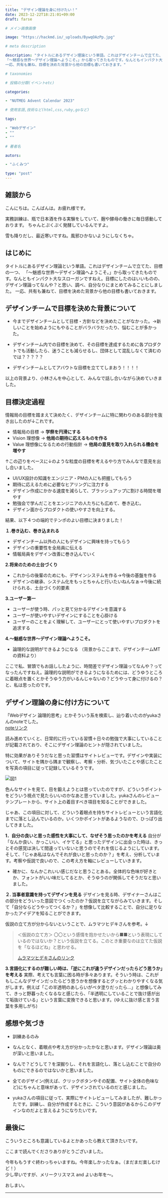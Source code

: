 ```yaml
---
title: "デザイン理論を身に付けたい！"
date: 2023-12-22T18:21:01+09:00
draft: farse

# メイン画像画像

image: "https://hackmd.io/_uploads/BywqOAzPp.jpg"

# meta description

description: "タイトルにあるデザイン理論という単語。これはデザインチームで立てた、目標の一つ、
「〜魅惑な世界〜デザイン理論へようこそ。」から取ってきたものです。なんともインパクト大なスローガンですねえ。目標にしたのはいいものの、デザイン理論ってなんや？と思い、調べ、自分なりにまとめてみることにしました。
一応、共有も兼ね、目標を決めた背景から他の目標も書いておきます。"

# taxonomies

# 投稿の分類(イベントetc)

categories:

- "NUTMEG Advent Calendar 2023"

# 使用言語,技術など(html,css,ruby,goなど)

tags:

- "Webデザイン"
- ""
- ""

# 著者名

autors:

- "ふくみつ"

type: "post"
---
```


## 雑談から

こんにちは。こんばんは。お疲れ様です。

実務訓練は、瓶で日本酒を作る実験をしていて、麹や酵母の働きに毎日感動しております。
ちゃんとぷくぷく発酵しているんですよ。

雪も降りだし、最近寒いですね。風邪ひかないようにしなくちゃ。

## はじめに

タイトルにあるデザイン理論という単語。これはデザインチームで立てた、目標の一つ、
「〜魅惑な世界〜デザイン理論へようこそ。」から取ってきたものです。なんともインパクト大なスローガンですねえ。目標にしたのはいいものの、デザイン理論ってなんや？と思い、調べ、自分なりにまとめてみることにしました。
一応、共有も兼ねて、目標を決めた背景から他の目標も書いておきます。

## デザインチームで目標を決めた背景について

- 今までデザインチームとして目標・方針などを決めたことがなかった。→新しいことを始めようにもやることがバラバラだったり、悩むことが多かった。

- デザインチーム内での目標を決めて、その目標を達成するために各プロダクトでも活動したら、迷うことも減らせるし、団体として混乱しなくて済むのでは？？？？？

- デザインチームとしてアバウトな目標を立ててしまおう！！！！

以上の背景より、小林さんを中心として、みんなで話し合いながら決めていきました。

## 目標決定過程

情報局の目標を踏まえて決めたく、デザインチームに特に関わりのある部分を抜き出したのが↓これです。

- 情報局の目標 → **学祭を円滑にする**
- Vision 理想像 → **他局の期待に応えるものを作る**
- Value 理想像になるための行動指針 → **他局の意見を取り入れられる機会を増やす**

↑この辺りをベースに↓のような粒度の目標を考えるやり方でみんなで意見を出し合いました。

- UI/UX設計の知識をエンジニア・PMの人にも把握してもらう
- 期待に応えるために必要なヒアリングに注力する
- デザイン作成にかかる速度を減らして、ブラッシュアップに割ける時間を増やす
- 勉強会で学んだことをエンジニアの人たちにも広めて、巻き込む。
- デザイン面からプロダクトの使いやすさを向上する。

結果、以下４つの端的でテンポのよい目標に決まりました！

**１.巻き込む、巻き込まれる**

- デザインチーム以外の人にもデザインに興味を持ってもらう
- デザインの重要性を全局員に伝える
- 情報局員をデザイン改善に巻き込んでいく

**2.将来のための土台づくり**

- これからの後輩のためにも、デザインシステムを作る→今後の基盤を作る
- デザインの継承、システム化をもっとちゃんと行いたいねんなぁ→今後に続けられる、土台づくり的要素

**3.ユーザー第一**

- ユーザーが使う時、パッと見て分かるデザインを意識する
- ユーザーが使いやすいデザインにすることを心掛ける
- ユーザーのことをよく理解して、ユーザーにとって使いやすいプロダクトを追求する

**4.〜魅惑な世界〜デザイン理論へようこそ。**

- 論理的な説明ができるようになる
（背景からここまで、デザインチームMTの資料より）

ここで私、冒頭でもお話ししたように、時間差でデザイン理論ってなんや？ってなったんですねえ。論理的な説明ができるようになるためには、どうゆうところに着眼点を置くとかそうゆう力がいるんじゃないの？どうやって身に付けるの？と、私は思ったのです。

## デザイン理論の身に付け方について

「Webデザイン 論理的思考」とかそういう系を検索し、辿り着いたのがyukaさんのnoteでした。</br>
[noteリンク](https://note.com/yukango/n/ne92e7e4d72da)

読み進めていくと、日常的に行っている習慣＋日々の勉強で大事にしていることが記載されており、そこにデザイン理論のヒントが隠されていました。

特に効果がありそうだなと思った習慣はサイトレビューです。デザインや実装について、サイトを隅から隅まで観察し、考察・分析、気づいたことや感じたことを写真の項目に従って記録しているそうです。

![図1](https://hackmd.io/_uploads/BkUe27fv6.png)

色んなサイトを見て、目を鍛えようとは思っていたのですが、どういうポイントをどういう視点で見たらいいのかなあと思っていました。yukaさんのレビューテンプレートから、サイト上の着目すべき項目を知ることができました。

じゃあ、この項目に対して、どういう着眼点を持ちサイトレビューという言語化までに落とし込んでいるのか。いくつかポイントがあるようなので、ひっぱり出してきました。

**1．自分の良いと思った感性を大事にして、なぜそう思ったのかを考える**
自分が「なんか良い、かっこいい、イケてる」と思ったデザインに出会った時は、きっとその感覚は決して間違っていないと思うのでそれを信じるようにしています。そして、「じゃあ私はなんでそれが良いと思ったのか？」を考え、分析しています。考察や仮説で良いので、この考え方を軸にレビューしていきます。

- 確かに、なんかこれいい感じだなと思うことある。全体的な色味が好きとか、フォントがいい味だしてるとか、そうゆうのが関係してそうだなと思いました。

**２. 当事者意識を持ってデザインを見る**
デザインを見る時、デザイナーさんはこの部分をどういった意図でつくったのか？仮説を立てながらみていきます。そして「自分ならどうやってつくるか？」を想像して比較することで、自分に足りなかったアイデアを知ることができます。

仮説の立て方が分からないということで、ムラマツヒデキさんを参考。↓

> ＜仮説の立て方＞
> 〇〇という感情を抱かせたいから■■という表現にしているのではないか？という仮説を立てる。このとき重要なのは立てた仮説を「なるほどね」と思わせる。
>
> [ムラマツヒデキさんのリンク](https://twitter.com/muuuuu_chang/status/1551232161918771201?ref_src=twsrc%5Etfw%7Ctwcamp%5Etweetembed%7Ctwterm%5E1551232161918771201%7Ctwgr%5E3ca40b7995c713690344ff93003b00ef63f001aa%7Ctwcon%5Es1_c10&ref_url=https%3A%2F%2Fnote.com%2Fyukango%2Fn%2Fne92e7e4d72da)

**3.言語化にするのが難しい時は、「逆にこれが違うデザインだったらどう思うか」を考える**
実際、考えても言葉に困る時が多々あります。そういう時は、これがもしこんなデザインだったらどう思うかを想像するとグッとわかりやすくなる気がします。例えば「この半透明のあしらいがベタ塗りだったら…」と想像してみて、きっと野暮ったくなるなと感じたら、「半透明にしていることで抜け感が出て垢抜けている」という言葉に変換できると思います。(ゆえに抜け感と言う言葉を多用しがち)

## 感想や気づき

- 訓練あるのみ

- なんとなく、着眼点や考え方が分かったかなと思います。デザイン理論は奥が深いと思いました。

- なんで？どうして？を深掘りし、それを言語化し、落とし込むことで自分のものにできるのではないかと思いました。

- 全てのデザイン(例えば、クリックボタンやその配置、サイト全体の色味など)にちゃんと意味があって、デザインされているのだと感じました。

- yukaさんの項目に従って、実際にサイトレビューしてみましたが、難しかったです。訓練し、自分が作成するときに、こういう意図があるからこのデザインなのだよと言えるようになりたいです。

## 最後に

こういうところも意識しているよとかあったら教えて頂きたいです。

ここまで読んでくださりありがとうございました。

今年ももうすぐ終わっちゃいますね。今年楽しかったなぁ。（まだまだ楽しむけど！）</br>
少し早いですが、メリークリスマス and よいお年を〜。

おしまい。

****

